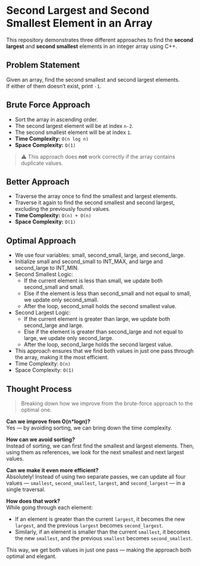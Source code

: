 # Second Largest and Second Smallest Element in an Array
This repository demonstrates three different approaches to find the **second largest** and **second smallest** elements in an integer array using C++.
## Problem Statement
Given an array, find the second smallest and second largest elements.  
If either of them doesn’t exist, print `-1`.
## Brute Force Approach
- Sort the array in ascending order.
- The second largest element will be at index `n-2`.
- The second smallest element will be at index `1`.
- **Time Complexity:** `O(n log n)`  
- **Space Complexity:** `O(1)`
> ⚠️ This approach does **not** work correctly if the array contains duplicate values.
## Better Approach
- Traverse the array once to find the smallest and largest elements.
- Traverse it again to find the second smallest and second largest, excluding the previously found values.
- **Time Complexity:** `O(n) + O(n)`  
- **Space Complexity:** `O(1)`
## Optimal Approach
- We use four variables: small, second_small, large, and second_large.
- Initialize small and second_small to INT_MAX, and large and second_large to INT_MIN.
- Second Smallest Logic:
  - If the current element is less than small, we update both second_small and small.
  - Else if the element is less than second_small and not equal to small, we update only second_small.
  - After the loop, second_small holds the second smallest value.
- Second Largest Logic:
  - If the current element is greater than large, we update both second_large and large.
  - Else if the element is greater than second_large and not equal to large, we update only second_large.
  - After the loop, second_large holds the second largest value.
- This approach ensures that we find both values in just one pass through the array, making it the most efficient.
- Time Complexity: `O(n)`
- Space Complexity: `O(1)`
## Thought Process
> Breaking down how we improve from the brute-force approach to the optimal one.

**Can we improve from O(n*logn)?**  
Yes — by avoiding sorting, we can bring down the time complexity.

**How can we avoid sorting?**  
Instead of sorting, we can first find the smallest and largest elements. Then, using them as references, we look for the next smallest and next largest values.

**Can we make it even more efficient?**  
Absolutely! Instead of using two separate passes, we can update all four values — `smallest`, `second_smallest`, `largest`, and `second_largest` — in a single traversal.

**How does that work?**  
While going through each element:
- If an element is greater than the current `largest`, it becomes the new `largest`, and the previous `largest` becomes `second_largest`.
- Similarly, if an element is smaller than the current `smallest`, it becomes the new `smallest`, and the previous `smallest` becomes `second_smallest`.

This way, we get both values in just one pass — making the approach both optimal and elegant.
